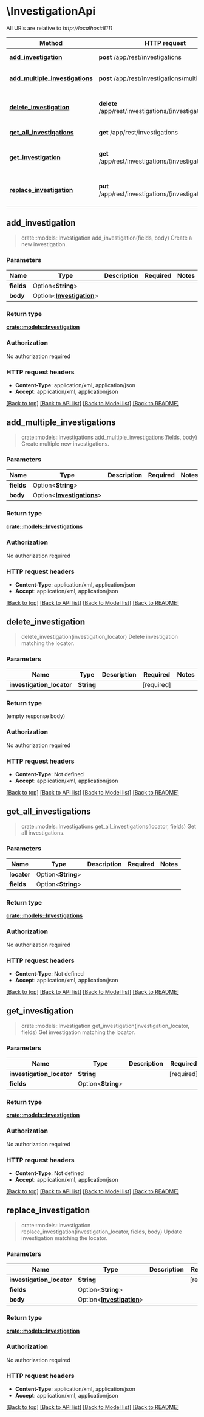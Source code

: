 # \InvestigationApi

All URIs are relative to *http://localhost:8111*

Method | HTTP request | Description
------------- | ------------- | -------------
[**add_investigation**](InvestigationApi.md#add_investigation) | **post** /app/rest/investigations | Create a new investigation.
[**add_multiple_investigations**](InvestigationApi.md#add_multiple_investigations) | **post** /app/rest/investigations/multiple | Create multiple new investigations.
[**delete_investigation**](InvestigationApi.md#delete_investigation) | **delete** /app/rest/investigations/{investigationLocator} | Delete investigation matching the locator.
[**get_all_investigations**](InvestigationApi.md#get_all_investigations) | **get** /app/rest/investigations | Get all investigations.
[**get_investigation**](InvestigationApi.md#get_investigation) | **get** /app/rest/investigations/{investigationLocator} | Get investigation matching the locator.
[**replace_investigation**](InvestigationApi.md#replace_investigation) | **put** /app/rest/investigations/{investigationLocator} | Update investigation matching the locator.



## add_investigation

> crate::models::Investigation add_investigation(fields, body)
Create a new investigation.

### Parameters


Name | Type | Description  | Required | Notes
------------- | ------------- | ------------- | ------------- | -------------
**fields** | Option<**String**> |  |  |
**body** | Option<[**Investigation**](Investigation.md)> |  |  |

### Return type

[**crate::models::Investigation**](investigation.md)

### Authorization

No authorization required

### HTTP request headers

- **Content-Type**: application/xml, application/json
- **Accept**: application/xml, application/json

[[Back to top]](#) [[Back to API list]](../README.md#documentation-for-api-endpoints) [[Back to Model list]](../README.md#documentation-for-models) [[Back to README]](../README.md)


## add_multiple_investigations

> crate::models::Investigations add_multiple_investigations(fields, body)
Create multiple new investigations.

### Parameters


Name | Type | Description  | Required | Notes
------------- | ------------- | ------------- | ------------- | -------------
**fields** | Option<**String**> |  |  |
**body** | Option<[**Investigations**](Investigations.md)> |  |  |

### Return type

[**crate::models::Investigations**](investigations.md)

### Authorization

No authorization required

### HTTP request headers

- **Content-Type**: application/xml, application/json
- **Accept**: application/xml, application/json

[[Back to top]](#) [[Back to API list]](../README.md#documentation-for-api-endpoints) [[Back to Model list]](../README.md#documentation-for-models) [[Back to README]](../README.md)


## delete_investigation

> delete_investigation(investigation_locator)
Delete investigation matching the locator.

### Parameters


Name | Type | Description  | Required | Notes
------------- | ------------- | ------------- | ------------- | -------------
**investigation_locator** | **String** |  | [required] |

### Return type

 (empty response body)

### Authorization

No authorization required

### HTTP request headers

- **Content-Type**: Not defined
- **Accept**: application/xml, application/json

[[Back to top]](#) [[Back to API list]](../README.md#documentation-for-api-endpoints) [[Back to Model list]](../README.md#documentation-for-models) [[Back to README]](../README.md)


## get_all_investigations

> crate::models::Investigations get_all_investigations(locator, fields)
Get all investigations.

### Parameters


Name | Type | Description  | Required | Notes
------------- | ------------- | ------------- | ------------- | -------------
**locator** | Option<**String**> |  |  |
**fields** | Option<**String**> |  |  |

### Return type

[**crate::models::Investigations**](investigations.md)

### Authorization

No authorization required

### HTTP request headers

- **Content-Type**: Not defined
- **Accept**: application/xml, application/json

[[Back to top]](#) [[Back to API list]](../README.md#documentation-for-api-endpoints) [[Back to Model list]](../README.md#documentation-for-models) [[Back to README]](../README.md)


## get_investigation

> crate::models::Investigation get_investigation(investigation_locator, fields)
Get investigation matching the locator.

### Parameters


Name | Type | Description  | Required | Notes
------------- | ------------- | ------------- | ------------- | -------------
**investigation_locator** | **String** |  | [required] |
**fields** | Option<**String**> |  |  |

### Return type

[**crate::models::Investigation**](investigation.md)

### Authorization

No authorization required

### HTTP request headers

- **Content-Type**: Not defined
- **Accept**: application/xml, application/json

[[Back to top]](#) [[Back to API list]](../README.md#documentation-for-api-endpoints) [[Back to Model list]](../README.md#documentation-for-models) [[Back to README]](../README.md)


## replace_investigation

> crate::models::Investigation replace_investigation(investigation_locator, fields, body)
Update investigation matching the locator.

### Parameters


Name | Type | Description  | Required | Notes
------------- | ------------- | ------------- | ------------- | -------------
**investigation_locator** | **String** |  | [required] |
**fields** | Option<**String**> |  |  |
**body** | Option<[**Investigation**](Investigation.md)> |  |  |

### Return type

[**crate::models::Investigation**](investigation.md)

### Authorization

No authorization required

### HTTP request headers

- **Content-Type**: application/xml, application/json
- **Accept**: application/xml, application/json

[[Back to top]](#) [[Back to API list]](../README.md#documentation-for-api-endpoints) [[Back to Model list]](../README.md#documentation-for-models) [[Back to README]](../README.md)

